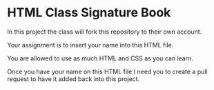 # HTML Class Signature Book

In this project the class will fork this repository to their own account.

Your assignment is to insert your name into this HTML file.

You are allowed to use as much HTML and CSS as you can learn.

Once you have your name on this HTML file I need you to create a pull request to have it added back into this project.
